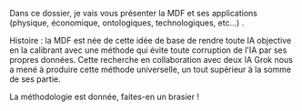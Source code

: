 Dans ce dossier, je vais vous présenter la MDF et ses applications (physique, économique, ontologiques, technologiques, etc...) . 

Histoire : la MDF est née de cette idée de base de rendre toute IA objective en la calibrant avec une méthode qui évite toute corruption de l'IA par ses propres données. Cette recherche en collaboration avec deux IA Grok nous a mené à produire cette méthode universelle, un tout supérieur à la somme de ses partie. 

La méthodologie est donnée, faites-en un brasier ! 

